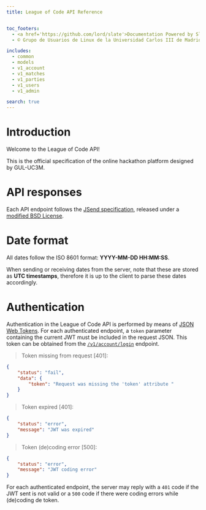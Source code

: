 ```yaml
---
title: League of Code API Reference


toc_footers:
  - <a href='https://github.com/lord/slate'>Documentation Powered by Slate</a>
  - © Grupo de Usuarios de Linux de la Universidad Carlos III de Madrid. 2017

includes:
  - common
  - models 
  - v1_account
  - v1_matches
  - v1_parties
  - v1_users
  - v1_admin

search: true
---
```


# Introduction

Welcome to the League of Code API!

This is the official specification of the online hackathon platform designed
by GUL-UC3M.

# API responses

Each API endpoint follows the [JSend specification](https://labs.omniti.com/labs/jsend), released under a [modified BSD License](https://labs.omniti.com/labs/jsend/wiki/License).

# Date format

<aside class="notice">
All dates follow the ISO 8601 format: <strong>YYYY-MM-DD HH:MM:SS</strong>.
</aside>

When sending or receiving dates from the server, note that these are stored
as **UTC timestamps**, therefore it is up to the client to parse these dates
accordingly.

# Authentication

Authentication in the League of Code API is performed by means of [JSON Web
Tokens](https://jwt.io/). For each authenticated endpoint, a `token` parameter
containing the current JWT must be included in the request JSON. This token
can be obtained from the [`/v1/account/login`](#login) endpoint.

> Token missing from request [401]:

```json
{
    "status": "fail",
    "data": {
        "token": "Request was missing the 'token' attribute "
    }
}
```

> Token expired [401]:

```json
{
    "status": "error",
    "message": "JWT was expired"
}
```

> Token (de)coding error [500]:

```json
{
    "status": "error",
    "message": "JWT coding error"
}
```

For each authenticated endpoint, the server may reply with a `401` code if the
JWT sent is not valid or a `500` code if there were coding errors while
(de)coding de token.
